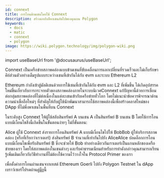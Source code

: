 ```yaml
---
id: connext
title: การโอนข้ามเชนโดยใช้ Connext
description: สร้างแอปบล็อกเชนถัดไปของคุณบน Polygon
keywords:
  - docs
  - matic
  - connext
  - polygon
image: https://wiki.polygon.technology/img/polygon-wiki.png
---
```

import useBaseUrl from '@docusaurus/useBaseUrl';

Connext เป็นเครือข่ายสภาพคล่องแบบข้ามเชนที่ขับเคลื่อนการแลกเปลี่ยนที่รวดเร็วและไม่เก็บรักษาคีย์ส่วนตัวอย่างเต็มรูปแบบระหว่างเชนที่เข้ากันได้กับ evm และระบบ Ethereum L2

Ethereum กำลังเข้าสู่มัลติเชนด้วยการใช้เชนที่เข้ากันได้กับ evm และ L2 ที่เพิ่มขึ้น ได้เกิดอุปสรรคใหม่ขึ้นเกี่ยวกับการกระจายตัวของสภาพคล่องภายในระบบนิเวศConnext แก้ปัญหานี้ด้วยการเชื่อมต่อกลุ่มสภาพคล่องที่ไม่ต่อเนื่องในแต่ละเชนเข้ากับเครือข่ายทั่วโลก โดยไม่แนะนำข้อควรพิจารณาด้านความน่าเชื่อถือใหม่ๆ ที่สำคัญให้กับผู้ใช้นักพัฒนาสามารถใช้สภาพคล่องนี้เพื่อสร้างคลาสใหม่ของ DApp ที่ไม่พึ่งพาเชนในพื้นที่บน Connext

ในระดับสูง Connext ให้ผู้ใช้สลับสินทรัพย์ A บนเชน A เป็นสินทรัพย์ B บนเชน B โดยใช้การโอนแบบมีเงื่อนไขสิ่งนี้เกิดขึ้นในขั้นตอนง่ายๆ ไม่กี่ขั้นตอน:

Alice ผู้ใช้ Connext ส่งรายการโอนสินทรัพย์ A แบบมีเงื่อนไขไปให้ BobBob ผู้ให้บริการสภาพคล่อง (หรือที่เรียกว่าเราเตอร์) ส่งสินทรัพย์ B จำนวนที่เท่ากันไปยัง AliceAlice ปลดล็อกการโอนแบบมีเงื่อนไขเพื่อรับสินทรัพย์ B ซึ่งจะช่วยให้ Bob ทำอย่างเดียวกันเราเตอร์เป็นแกนหลักของเครือข่ายของเรา โดยให้สภาพคล่องในเชนต่างๆ และรับค่าธรรมเนียมสำหรับการทำดังกล่าวคุณสามารถเรียนรู้เพิ่มเติมเกี่ยวกับวิธีทำงานที่ไม่ต้องใช้ความไว้วางใจใน Protocol Primer ของเรา

เพื่อตั้งค่าการโอนผ่านเชนจากเทสต์ Ethereum Goerli ไปยัง Polygon Testnet ใน dApp เบราว์เซอร์โปรดผ่าน[คู่มือ](https://docs.connext.network/quickstart-polygon-matic-integration)นี้
